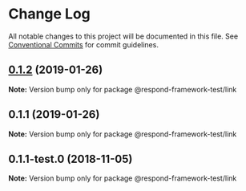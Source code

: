 # Change Log

All notable changes to this project will be documented in this file.
See [Conventional Commits](https://conventionalcommits.org) for commit guidelines.

## [0.1.2](https://github.com/ScriptedAlchemy/redux-first-router/compare/@respond-framework-test/link@0.1.1...@respond-framework-test/link@0.1.2) (2019-01-26)

**Note:** Version bump only for package @respond-framework-test/link





## 0.1.1 (2019-01-26)

**Note:** Version bump only for package @respond-framework-test/link





## 0.1.1-test.0 (2018-11-05)

**Note:** Version bump only for package @respond-framework-test/link
